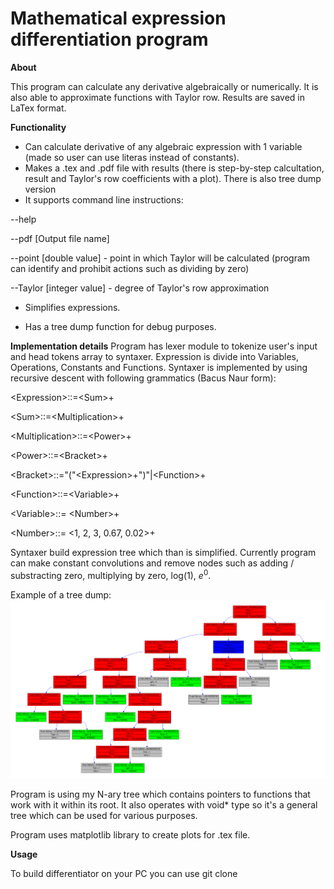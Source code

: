 # Mathematical expression differentiation program
**About**

This program can calculate any derivative algebraically or numerically. It is also able to approximate functions with Taylor row. Results are saved in LaTex format.

**Functionality**

- Can calculate derivative of any algebraic expression with 1 variable (made so user can use literas instead of constants).
- Makes a .tex and .pdf file with results (there is step-by-step calcultation, result and Taylor's row coefficients with a plot). There is also tree dump version
- It supports command line instructions:

--help 

--pdf [Output file name]

--point [double value] - point in which Taylor will be calculated (program can identify and prohibit actions such as dividing by zero)

--Taylor [integer value] - degree of Taylor's row approximation

- Simplifies expressions.

- Has a tree dump function for debug purposes.

**Implementation details**
Program has lexer module to tokenize user's input and head tokens array to syntaxer. Expression is divide into Variables, Operations, Constants and Functions. Syntaxer is implemented by using recursive descent with following grammatics (Bacus Naur form):

\<Expression>::=\<Sum>+

\<Sum>::=\<Multiplication>+

\<Multiplication>::=\<Power>+

\<Power>::=\<Bracket>+

\<Bracket>::="("\<Expression>+")"|\<Function>+

\<Function>::=\<Variable>+

\<Variable>::= \<Number>+

\<Number>::= \<1, 2, 3, 0.67, 0.02>+

Syntaxer build expression tree which than is simplified. Currently program can make constant convolutions and remove nodes such as adding / substracting zero, multiplying by zero, log(1), $e^{0}$.

Example of a tree dump:
![](READMEImages/Diffed-1.png)

Program is using my N-ary tree which contains pointers to functions that work with it within its root. It also operates with void* type so it's a general tree which can be used for various purposes.

Program uses matplotlib library to create plots for .tex file.

**Usage**

To build differentiator on your PC you can use git clone 



